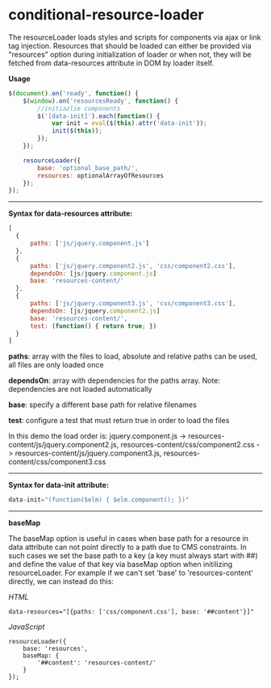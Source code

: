 # conditional-resource-loader

The resourceLoader loads styles and scripts for components via ajax or link tag injection. Resources that should be loaded can either be provided via "resources" option during initialization of loader or when not, they will be fetched from data-resources attribute in DOM by loader itself.

**Usage**
```javascript
$(document).on('ready', function() {
	$(window).on('resourcesReady', function() {
		//initiazlie components
		$('[data-init]').each(function() {
			var init = eval($(this).attr('data-init'));
			init($(this));
		});
	});

	resourceLoader({
		base: 'optional_base_path/',
		resources: optionalArrayOfResources
	});
});
```
---
**Syntax for data-resources attribute:**
```javascript
[
  {
      paths: ['js/jquery.component.js']
  },
  {
      paths: ['js/jquery.component2.js', 'css/component2.css'],
      dependsOn: [js/jquery.component.js]
      base: 'resources-content/'          
  },
  {
      paths: ['js/jquery.component3.js', 'css/component3.css'],
      dependsOn: [js/jquery.component2.js]
      base: 'resources-content/',
      test: (function() { return true; })
  }
]
```

__paths__:  array with the files to load, absolute and relative paths can be used, all files are only loaded once

__dependsOn__: array with dependencies for the paths array. Note: dependencies are not loaded automatically

__base__: specify a different base path for relative filenames

__test__: configure a test that must return true in order to load the files

In this demo the load order is: jquery.component.js -> resources-content/js/jquery.component2.js, resources-content/css/component2.css -> resources-content/js/jquery.component3.js, resources-content/css/component3.css


---
**Syntax for data-init attribute:**
```javascript
data-init="(function($elm) { $elm.component(); })"
```    
---
**baseMap**

The baseMap option is useful in cases when base path for a resource in data attribute can not point directly to a path due to CMS constraints. In such cases we set the base path to a key (a key must always start with ##) and define the value of that key via baseMap option when initilizing resourceLoader. For example if we can't set 'base' to 'resources-content' directly, we can instead do this:

*HTML*
```
data-resources="[{paths: ['css/component.css'], base: '##content'}]"
```

*JavaScript*
```
resourceLoader({
	base: 'resources',
	baseMap: {
		'##content': 'resources-content/'
	}
});
```
